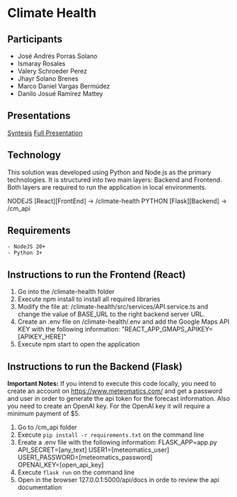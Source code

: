 # Climate Health

## Participants

 - José Andrés Porras Solano
 - Ismaray Rosales
 - Valery Schroeder Perez
 - Jhayr Solano Brenes
 - Marco Daniel Vargas Bermúdez
 - Danilo Josué Ramírez Mattey

## Presentations

[Syntesis](https://www.canva.com/design/DAGS1eAIghc/4yd5EP40a2BCOkdMJdV9OA/edit?utm_content=DAGS1eAIghc&utm_campaign=designshare&utm_medium=link2&utm_source=sharebutton)
[Full Presentation](https://www.canva.com/design/DAGSu5y7oNc/jGpi8ysGFpI5pbMAEcIM5w/edit?utm_content=DAGSu5y7oNc&utm_campaign=designshare&utm_medium=link2&utm_source=sharebutton)

## Technology

This solution was developed using Python and Node.js as the primary technologies. It is structured into two main layers: Backend and Frontend. Both layers are required to run the application in local environments.

NODEJS [React][FrontEnd] -> /climate-health
PYTHON [Flask][Backend] -> /cm_api

## Requirements

	- NodeJS 20+
	- Python 3+

## Instructions to run the Frontend (React)

 1. Go into the /climate-health folder
 2. Execute npm install to install all required libraries
 3. Modify the file at: /climate-health/src/services/API.service.ts and change the value of BASE_URL to the right backend server URL.
 4. Create an .env file on /climate-health/.env and add the Google Maps API KEY with the following information: "REACT_APP_GMAPS_APIKEY=[APIKEY_HERE]"
 5. Execute npm start to open the application

## Instructions to run the Backend (Flask)

**Important Notes:**
If you intend to execute this code locally, you need to create an account on https://www.meteomatics.com/ and get a password and user in order to generate the api token for the forecast information. Also you need to create an OpenAI key. For the OpenAI key it will require a minimum payment of $5.


1. Go to /cm_api folder
2. Execute `pip install -r requirements.txt` on the command line
3. Ereate a .env file with the following information:
	FLASK_APP=app.py	
	API_SECRET=[any_text]
	USER1=[meteomatics_user]
	USER1_PASSWORD=[meteomatics_password]	
	OPENAI_KEY=[open_api_key]
4. Execute `flask run` on the command line
5. Open in the browser 127.0.0.1:5000/api/docs in orde to review the api documentation




